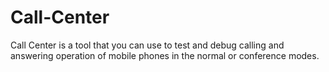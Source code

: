 Call-Center
===========

Call Center is a tool that you can use to test and debug calling and answering operation of mobile phones in the normal or conference modes.
